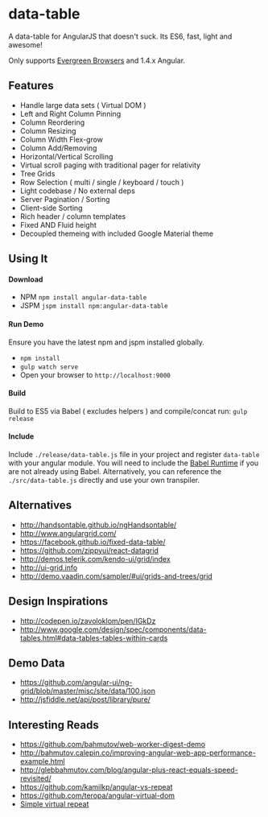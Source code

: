 # data-table

A data-table for AngularJS that doesn't suck.  Its ES6, fast, light and awesome!

Only supports [Evergreen Browsers](http://eisenbergeffect.bluespire.com/evergreen-browsers/) and 1.4.x Angular.

## Features

- Handle large data sets ( Virtual DOM )
- Left and Right Column Pinning
- Column Reordering
- Column Resizing
- Column Width Flex-grow 
- Column Add/Removing
- Horizontal/Vertical Scrolling
- Virtual scroll paging with traditional pager for relativity
- Tree Grids
- Row Selection ( multi / single / keyboard / touch )
- Light codebase / No external deps
- Server Pagination / Sorting
- Client-side Sorting
- Rich header / column templates
- Fixed AND Fluid height
- Decoupled themeing with included Google Material theme


## Using It

#### Download

- NPM `npm install angular-data-table`
- JSPM `jspm install npm:angular-data-table`

#### Run Demo

Ensure you have the latest npm and jspm installed globally.

- `npm install`
- `gulp watch serve`
- Open your browser to `http://localhost:9000`

#### Build

Build to ES5 via Babel ( excludes helpers ) and compile/concat run: `gulp release`

#### Include

Include `./release/data-table.js` file in your project and register `data-table` with your angular module.  You will need to include the [Babel Runtime](https://babeljs.io/docs/usage/runtime/) if you are not already using Babel.  Alternatively, you can reference the `./src/data-table.js` directly and use your own transpiler.

## Alternatives

- http://handsontable.github.io/ngHandsontable/
- http://www.angulargrid.com/
- https://facebook.github.io/fixed-data-table/
- https://github.com/zippyui/react-datagrid
- http://demos.telerik.com/kendo-ui/grid/index
- http://ui-grid.info
- http://demo.vaadin.com/sampler/#ui/grids-and-trees/grid

## Design Inspirations

- http://codepen.io/zavoloklom/pen/IGkDz
- http://www.google.com/design/spec/components/data-tables.html#data-tables-tables-within-cards

## Demo Data

- https://github.com/angular-ui/ng-grid/blob/master/misc/site/data/100.json
- http://jsfiddle.net/api/post/library/pure/

## Interesting Reads

- https://github.com/bahmutov/web-worker-digest-demo
- http://bahmutov.calepin.co/improving-angular-web-app-performance-example.html
- http://glebbahmutov.com/blog/angular-plus-react-equals-speed-revisited/
- https://github.com/kamilkp/angular-vs-repeat
- https://github.com/teropa/angular-virtual-dom
- [Simple virtual repeat](http://codepen.io/2fdevs/pen/pvvXoO)
